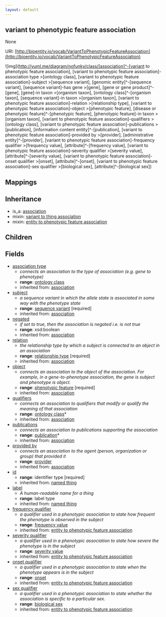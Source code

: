 ```yaml
---
layout: default
---
```


## variant to phenotypic feature association


None

URI: [http://bioentity.io/vocab/VariantToPhenotypicFeatureAssociation](http://bioentity.io/vocab/VariantToPhenotypicFeatureAssociation)


![img](http://yuml.me/diagram/nofunky/class/[association]^-[variant to phenotypic feature association], [variant to phenotypic feature association]-association type >[ontology class], [variant to phenotypic feature association]-subject >[sequence variant], [genomic entity]^-[sequence variant], [sequence variant]-has gene >[gene], [gene or gene product]^-[gene], [gene]-in taxon >[organism taxon], [ontology class]^-[organism taxon], [sequence variant]-in taxon >[organism taxon], [variant to phenotypic feature association]-relation >[relationship type], [variant to phenotypic feature association]-object >[phenotypic feature], [disease or phenotypic feature]^-[phenotypic feature], [phenotypic feature]-in taxon >[organism taxon], [variant to phenotypic feature association]-qualifiers >[ontology class], [variant to phenotypic feature association]-publications >[publication], [information content entity]^-[publication], [variant to phenotypic feature association]-provided by >[provider], [administrative entity]^-[provider], [variant to phenotypic feature association]-frequency qualifier >[frequency value], [attribute]^-[frequency value], [variant to phenotypic feature association]-severity qualifier >[severity value], [attribute]^-[severity value], [variant to phenotypic feature association]-onset qualifier >[onset], [attribute]^-[onset], [variant to phenotypic feature association]-sex qualifier >[biological sex], [attribute]^-[biological sex])
## Mappings


## Inheritance

 *  is_a: [association](Association.html)
 *  mixin: [variant to thing association](VariantToThingAssociation.html)
 *  mixin: [entity to phenotypic feature association](EntityToPhenotypicFeatureAssociation.html)

## Children



## Fields

 * [association type](association_type.html)
    * _connects an association to the type of association (e.g. gene to phenotype)_
    * __range__: [ontology class](OntologyClass.html)
    * inherited from: [association](Association.html)
 * [subject](subject.html)
    * _a sequence variant in which the allele state is associated in some way with the phenotype state_
    * __range__: [sequence variant](SequenceVariant.html) [required]
    * inherited from: [association](Association.html)
 * [negated](negated.html)
    * _if set to true, then the association is negated i.e. is not true_
    * __range__: xsd:boolean
    * inherited from: [association](Association.html)
 * [relation](relation.html)
    * _the relationship type by which a subject is connected to an object in an association_
    * __range__: [relationship type](RelationshipType.html) [required]
    * inherited from: [association](Association.html)
 * [object](object.html)
    * _connects an association to the object of the association. For example, in a gene-to-phenotype association, the gene is subject and phenotype is object._
    * __range__: [phenotypic feature](PhenotypicFeature.html) [required]
    * inherited from: [association](Association.html)
 * [qualifiers](qualifiers.html)
    * _connects an association to qualifiers that modify or qualify the meaning of that association_
    * __range__: [ontology class](OntologyClass.html)*
    * inherited from: [association](Association.html)
 * [publications](publications.html)
    * _connects an association to publications supporting the association_
    * __range__: [publication](Publication.html)*
    * inherited from: [association](Association.html)
 * [provided by](provided_by.html)
    * _connects an association to the agent (person, organization or group) that provided it_
    * __range__: [provider](Provider.html)
    * inherited from: [association](Association.html)
 * [id](id.html)
    * __range__: identifier type [required]
    * inherited from: [named thing](NamedThing.html)
 * [label](label.html)
    * _A human-readable name for a thing_
    * __range__: label type
    * inherited from: [named thing](NamedThing.html)
 * [frequency qualifier](frequency_qualifier.html)
    * _a qualifier used in a phenotypic association to state how frequent the phenotype is observed in the subject_
    * __range__: [frequency value](FrequencyValue.html)
    * inherited from: [entity to phenotypic feature association](EntityToPhenotypicFeatureAssociation.html)
 * [severity qualifier](severity_qualifier.html)
    * _a qualifier used in a phenotypic association to state how severe the phenotype is in the subject_
    * __range__: [severity value](SeverityValue.html)
    * inherited from: [entity to phenotypic feature association](EntityToPhenotypicFeatureAssociation.html)
 * [onset qualifier](onset_qualifier.html)
    * _a qualifier used in a phenotypic association to state when the phenotype appears is in the subject_
    * __range__: [onset](Onset.html)
    * inherited from: [entity to phenotypic feature association](EntityToPhenotypicFeatureAssociation.html)
 * [sex qualifier](sex_qualifier.html)
    * _a qualifier used in a phenotypic association to state whether the association is specific to a particular sex._
    * __range__: [biological sex](BiologicalSex.html)
    * inherited from: [entity to phenotypic feature association](EntityToPhenotypicFeatureAssociation.html)
